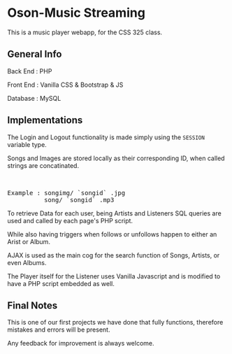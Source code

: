 # Oson-Music Streaming

This is a music player webapp, for the CSS 325 class.

## General Info

Back End : PHP 

Front End : Vanilla CSS & Bootstrap & JS

Database : MySQL

## Implementations

The Login and Logout functionality is made simply using the `SESSION` variable type. 

Songs and Images are stored locally as their corresponding ID, when called strings are concatinated. 
<pre>


Example : songimg/ `songid` .jpg 
          song/ `songid` .mp3
</pre>
       
To retrieve Data for each user, being Artists and Listeners SQL queries are used and called by each page's PHP script.

While also having triggers when follows or unfollows happen to either an Arist or Album.

AJAX is used as the main cog for the search function of Songs, Artists, or even Albums.

The Player itself for the Listener uses Vanilla Javascript and is modified to have a PHP script embedded as well. 

## Final Notes

This is one of our first projects we have done that fully functions, therefore mistakes and errors will be present. 

Any feedback for improvement is always welcome.
